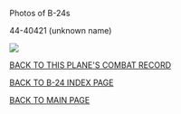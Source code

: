 
Photos of B-24s






 




44-40421 (unknown name)  

![](44-40421.jpg)  
  

[BACK TO THIS PLANE'S COMBAT RECORD](../b24s/44-40421.md)  

[BACK TO B-24 INDEX PAGE](../000b24s.md)  

[BACK TO MAIN PAGE](../index.md)


